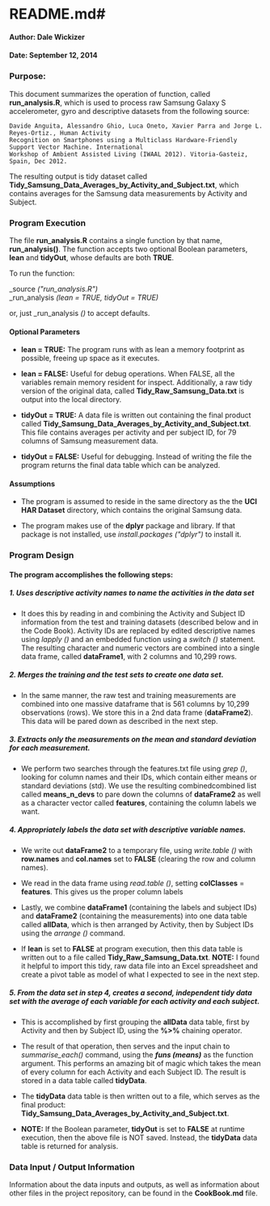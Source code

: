 # README.md#

#### Author: Dale Wickizer ###
#### Date: September 12, 2014 ###


### Purpose: ###

This document summarizes the operation of function, called **run\_analysis.R**, which is used to process raw Samsung Galaxy S accelerometer, gyro and descriptive datasets from the following source:

	Davide Anguita, Alessandro Ghio, Luca Oneto, Xavier Parra and Jorge L. Reyes-Ortiz., Human Activity 
	Recognition on Smartphones using a Multiclass Hardware-Friendly Support Vector Machine. International 
	Workshop of Ambient Assisted Living (IWAAL 2012). Vitoria-Gasteiz, Spain, Dec 2012.

The resulting output is tidy dataset called **Tidy\_Samsung\_Data\_Averages\_by\_Activity\_and\_Subject.txt**, which contains averages for the Samsung data measurements by Activity and Subject.


### Program Execution ###

The file **run\_analysis.R** contains a single function by that name, **run\_analysis()**. The function accepts two optional Boolean parameters, **lean** and **tidyOut**, whose defaults are both **TRUE**.

To run the function: 

_source _("run\_analysis.R")_  
_run\_analysis _(lean = TRUE, tidyOut = TRUE)_ 

or, just _run\_analysis _()_ to accept defaults.

#### Optional Parameters ####

* **lean = TRUE:** The program runs with as lean a memory footprint as possible, freeing up space as it executes.

* **lean = FALSE:** Useful for debug operations. When FALSE, all the variables remain memory resident for inspect. Additionally, a raw tidy version of the original data, called **Tidy\_Raw\_Samsung\_Data.txt** is output into the local directory.

* **tidyOut = TRUE:** A data file is written out containing the final product called **Tidy\_Samsung\_Data\_Averages\_by\_Activity\_and\_Subject.txt**. This file contains averages per activity and per subject ID, for 79 columns of Samsung measurement data.

* **tidyOut = FALSE:** Useful for debugging. Instead of writing the file the program returns the final data table which can be analyzed.

#### Assumptions ####

* The program is assumed to reside in the same directory as the the **UCI HAR Dataset** directory, which contains the original Samsung data.  

* The program makes use of the **dplyr** package and library. If that package is not installed, use _install.packages ("dplyr")_ to install it.


### Program Design ###

#### The program accomplishes the following steps: #####

##### 1. Uses descriptive activity names to name the activities in the data set #####

* It does this by reading in and combining the Activity and Subject ID information from the test and training datasets (described below and in the Code Book). Activity IDs are replaced by edited descriptive names using _lapply ()_ and an embedded function using a _switch ()_ statement. The resulting character and numeric vectors are combined into a single data frame, called **dataFrame1**, with 2 columns and 10,299 rows.

##### 2. Merges the training and the test sets to create one data set. #####

* In the same manner, the raw test and training measurements are combined into one massive dataframe that is 561 columns by 10,299 observations (rows). We store this in a 2nd data frame (**dataFrame2**). This data will be pared down as described in the next step. 

##### 3. Extracts only the measurements on the mean and standard deviation for each measurement. #####

* We perform two searches through the features.txt file using _grep ()_, looking for column names and their IDs, which contain either means or standard deviations (std). We use the resulting combinedcombined list called **means\_n\_devs** to pare down the columns of **dataFrame2** as well as a character vector called **features**, containing the column labels we want.

##### 4. Appropriately labels the data set with descriptive variable names. #####

* We write out **dataFrame2** to a temporary file, using _write.table ()_ with **row.names** and **col.names** set to **FALSE** (clearing the row and column names). 

* We read in the data frame using _read.table ()_, setting **colClasses** = **features**.  This gives us the proper column labels

* Lastly, we combine **dataFrame1** (containing the labels and subject IDs) and **dataFrame2** (containing the measurements) into one data table called **allData**, which is then arranged by Activity, then by Subject IDs using the _arrange ()_ command.

* If **lean** is set to **FALSE** at program execution, then this data table is written out to a file called **Tidy\_Raw\_Samsung_Data.txt**.  **NOTE:** I found it helpful to import this tidy, raw data file into an Excel spreadsheet and create a pivot table as model of what I expected to see in the next step. 

##### 5. From the data set in step 4, creates a second, independent tidy data set with the average of each variable for each activity and each subject. #####

* This is accomplished by first grouping the **allData** data table, first by Activity and then by Subject ID, using the **%>%** chaining operator.

* The result of that operation, then serves and the input chain to _summarise_each()_ command, using the **_funs (means)_** as the function argument. This performs an amazing bit of magic which takes the mean of every column for each Activity and each Subject ID.  The result is stored in a data table called **tidyData**. 

* The **tidyData** data table is then written out to a file, which serves as the final product: **Tidy\_Samsung\_Data\_Averages\_by\_Activity\_and\_Subject.txt**.

* **NOTE:** If the Boolean parameter, **tidyOut** is set to **FALSE** at runtime execution, then the above file is NOT saved. Instead, the **tidyData** data table is returned for analysis.


### Data Input / Output Information ###

Information about the data inputs and outputs, as well as information about other files in the project repository, can be found in the **CookBook.md** file.


